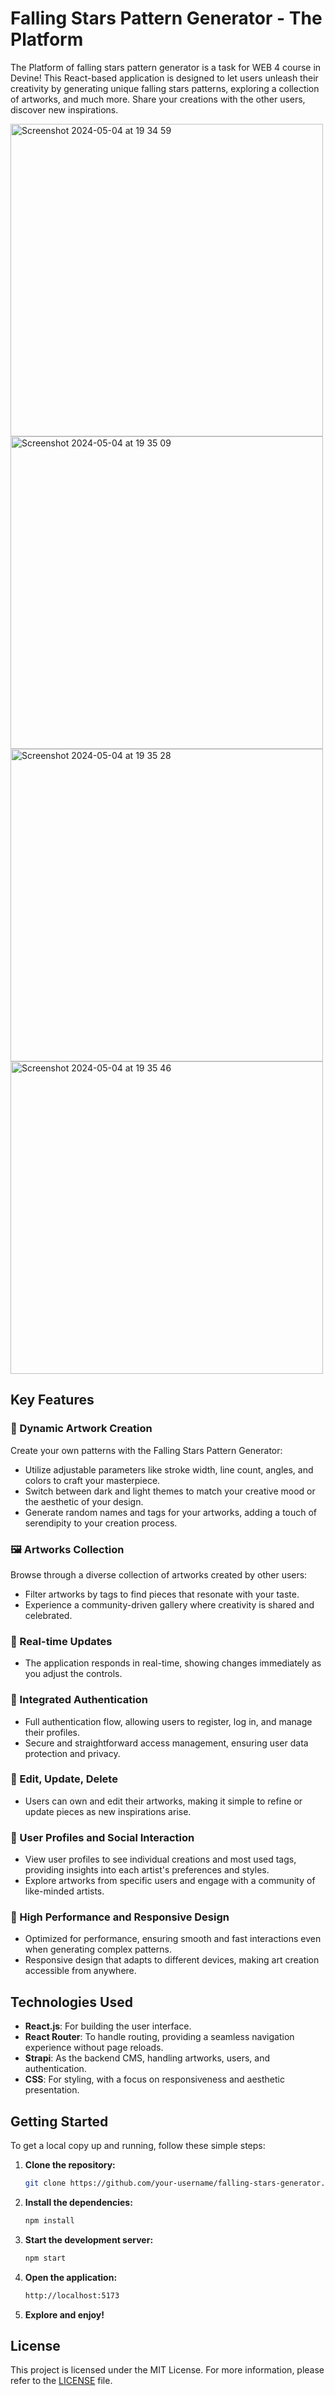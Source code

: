 # Falling Stars Pattern Generator - The Platform

The Platform of falling stars pattern generator is a task for WEB 4 course in Devine! This React-based application is designed to let users unleash their creativity by generating unique falling stars patterns, exploring a collection of artworks, and much more. Share your creations with the other users, discover new inspirations.

<img width="500" alt="Screenshot 2024-05-04 at 19 34 59" src="https://github.com/Marat200118/React-Artistique-platform/assets/37581663/16e251b7-5fa1-42df-8de8-ef040381462d">
<img width="500" alt="Screenshot 2024-05-04 at 19 35 09" src="https://github.com/Marat200118/React-Artistique-platform/assets/37581663/ff6c309a-d00b-4e72-b01a-c01330d457b1">
<img width="500" alt="Screenshot 2024-05-04 at 19 35 28" src="https://github.com/Marat200118/React-Artistique-platform/assets/37581663/9d7e5978-2454-4f4e-9f81-9c17733d7f6c">
<img width="500" alt="Screenshot 2024-05-04 at 19 35 46" src="https://github.com/Marat200118/React-Artistique-platform/assets/37581663/24ef595e-db93-45d4-bec2-08d144a62244">


## Key Features

### 🌌 Dynamic Artwork Creation
Create your own patterns with the Falling Stars Pattern Generator:
- Utilize adjustable parameters like stroke width, line count, angles, and colors to craft your masterpiece.
- Switch between dark and light themes to match your creative mood or the aesthetic of your design.
- Generate random names and tags for your artworks, adding a touch of serendipity to your creation process.

### 🖼️ Artworks Collection
Browse through a diverse collection of artworks created by other users:
- Filter artworks by tags to find pieces that resonate with your taste.
- Experience a community-driven gallery where creativity is shared and celebrated.

### 🔄 Real-time Updates
- The application responds in real-time, showing changes immediately as you adjust the controls.

### 🔗 Integrated Authentication
- Full authentication flow, allowing users to register, log in, and manage their profiles.
- Secure and straightforward access management, ensuring user data protection and privacy.

### 📝 Edit, Update, Delete
- Users can own and edit their artworks, making it simple to refine or update pieces as new inspirations arise.

### 👤 User Profiles and Social Interaction
- View user profiles to see individual creations and most used tags, providing insights into each artist's preferences and styles.
- Explore artworks from specific users and engage with a community of like-minded artists.

### 🚀 High Performance and Responsive Design
- Optimized for performance, ensuring smooth and fast interactions even when generating complex patterns.
- Responsive design that adapts to different devices, making art creation accessible from anywhere.

## Technologies Used
- **React.js**: For building the user interface.
- **React Router**: To handle routing, providing a seamless navigation experience without page reloads.
- **Strapi**: As the backend CMS, handling artworks, users, and authentication.
- **CSS**: For styling, with a focus on responsiveness and aesthetic presentation.

## Getting Started
To get a local copy up and running, follow these simple steps:
1. **Clone the repository:**
   ```bash
   git clone https://github.com/your-username/falling-stars-generator.git
    ```
2. **Install the dependencies:**
    ```bash
    npm install
    ```
3. **Start the development server:**
    ```bash
    npm start
    ```
4. **Open the application:**
    ```bash
    http://localhost:5173
    ```
5. **Explore and enjoy!**

## License 
This project is licensed under the MIT License. For more information, please refer to the [LICENSE](LICENSE) file.

